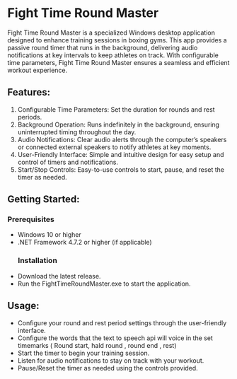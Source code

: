 # Fight Time Round Master
Fight Time Round Master is a specialized Windows desktop application designed to enhance training sessions in boxing gyms. This app provides a passive round timer that runs in the background, delivering audio notifications at key intervals to keep athletes on track. With configurable time parameters, Fight Time Round Master ensures a seamless and efficient workout experience.

<h2>Features:</h2>
<ol>
<li>Configurable Time Parameters: Set the duration for rounds and rest periods.</li>

<li>Background Operation: Runs indefinitely in the background, ensuring uninterrupted timing throughout the day.</li>

<li>Audio Notifications: Clear audio alerts through the computer’s speakers or connected external speakers to notify athletes at key moments.</li>

<li>User-Friendly Interface: Simple and intuitive design for easy setup and control of timers and notifications.</li>

<li>Start/Stop Controls: Easy-to-use controls to start, pause, and reset the timer as needed.</li>
</ol>
<h2>Getting Started:</h2>

<h3>Prerequisites</h3>
<ul>
<li>Windows 10 or higher</li>
<li>.NET Framework 4.7.2 or higher (if applicable)</li>
<h3>Installation</h3>
<li>Download the latest release.</li>
<li>Run the FightTimeRoundMaster.exe to start the application.</li>
</ul>
<h2>Usage:</h2>
<ul>
<li>Configure your round and rest period settings through the user-friendly interface.</li>

<li>Configure the words that the text to speech api will voice in the set timemarks ( Round start, hald round , round end , rest)</li>

<li>Start the timer to begin your training session.</li>
  
<li>Listen for audio notifications to stay on track with your workout.</li>

<li>Pause/Reset the timer as needed using the controls provided.</li>
</ul>
